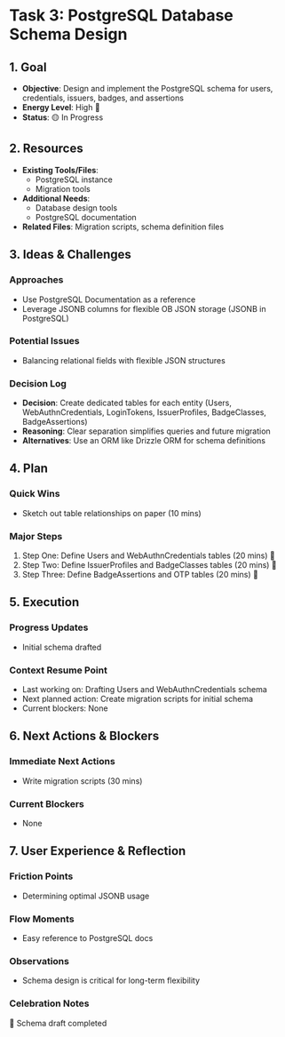 # Task 3: PostgreSQL Database Schema Design

## 1. Goal
- **Objective**: Design and implement the PostgreSQL schema for users, credentials, issuers, badges, and assertions
- **Energy Level**: High 🔋
- **Status**: 🟡 In Progress

## 2. Resources
- **Existing Tools/Files**: 
  - PostgreSQL instance
  - Migration tools
- **Additional Needs**: 
  - Database design tools
  - PostgreSQL documentation
- **Related Files**: Migration scripts, schema definition files

## 3. Ideas & Challenges
### Approaches
- Use PostgreSQL Documentation as a reference
- Leverage JSONB columns for flexible OB JSON storage (JSONB in PostgreSQL)

### Potential Issues
- Balancing relational fields with flexible JSON structures

### Decision Log
- **Decision**: Create dedicated tables for each entity (Users, WebAuthnCredentials, LoginTokens, IssuerProfiles, BadgeClasses, BadgeAssertions)
- **Reasoning**: Clear separation simplifies queries and future migration
- **Alternatives**: Use an ORM like Drizzle ORM for schema definitions

## 4. Plan
### Quick Wins
- Sketch out table relationships on paper (10 mins)

### Major Steps
1. Step One: Define Users and WebAuthnCredentials tables (20 mins) 🎯
2. Step Two: Define IssuerProfiles and BadgeClasses tables (20 mins) 🎯
3. Step Three: Define BadgeAssertions and OTP tables (20 mins) 🎯

## 5. Execution
### Progress Updates
- Initial schema drafted

### Context Resume Point
- Last working on: Drafting Users and WebAuthnCredentials schema
- Next planned action: Create migration scripts for initial schema
- Current blockers: None

## 6. Next Actions & Blockers
### Immediate Next Actions
- Write migration scripts (30 mins)

### Current Blockers
- None

## 7. User Experience & Reflection
### Friction Points
- Determining optimal JSONB usage

### Flow Moments
- Easy reference to PostgreSQL docs

### Observations
- Schema design is critical for long-term flexibility

### Celebration Notes
🎉 Schema draft completed 